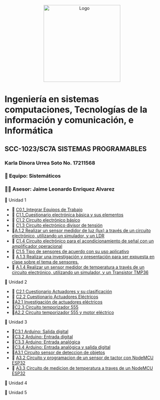 
<p align="center">
    <img alt="Logo" src="https://www.tijuana.tecnm.mx/wp-content/themes/tecnm/images/logo_TECT.png" width=250 height=250>
</p>

# Ingeniería en sistemas computaciones, Tecnologías de la información y comunicación, e Informática

## SCC-1023/SC7A SISTEMAS PROGRAMABLES
### Karla Dinora Urrea Soto No. 17211568

### :school_satchel: Equipo: Sistemáticos
### 👨‍🏫 Asesor: Jaime Leonardo Enriquez Alvarez

:book: Unidad 1

- :page_with_curl: [C0.1_Integrar Equipos de Trabajo](Trabajos/C0.1_Integrar-equipos-de-trabajo_KarlaUrrea.md)
- :page_with_curl: [C1.1_Cuestionario electrónica básica y sus elementos](Trabajos/C1.1_ElectronicaBasica_y_elementos_KarlaUrrea.md)
- :page_with_curl: [C1.2 Circuito electrónico básico](Trabajos/C1.2_Circuito_electronico_basico_KarlaUrrea.md)
- :page_with_curl: [C1.3 Circuito electrónico divisor de tensión](Trabajos/C1.3_Circuito_electronico_divisor_de_voltaje_KarlaUrrea.md)
- :school_satchel:[A.1.2 Realizar un sensor medidor de luz (lux) a través de un circuito electrónico, utilizando un simulador, y un LDR](https://github.com/Karldin11/SistemasProgramables/blob/main/Trabajos/A1.2_KarlaUrrea_Sistematicos.md)
- :page_with_curl: [C1.4 Circuito electrónico para el acondicionamiento de señal con un amplificador operacional](https://github.com/Karldin11/SistemasProgramables/blob/main/Trabajos/C1.4_Acondicionador_de_senal_AmOP_KarlaUrrea.md)
- :page_with_curl: [C1.5 Tipo de sensores de acuerdo con su uso aplicativo](https://github.com/Karldin11/SistemasProgramables/blob/main/Trabajos/C1.5_Tipos_de_sensores_Karla_Urrea.md)
- :school_satchel: [A.1.3  Realizar una investigación y presentación para ser expuesta en clase sobre el tema de sensores.](https://github.com/ShaaronPR/Sistemas-Programables/blob/main/A1.3_NombreApellido_Sistematicos.md)
- :school_satchel: [A.1.4 Realizar un sensor medidor de temperatura a través de un circuito electrónico, utilizando un simulador, y un Transistor TMP36](https://github.com/ShaaronPR/Sistemas-Programables/blob/main/A1.4_NombreApellido_Sistematicos.md)

:book: Unidad 2

- :page_with_curl: [C2.1 Cuestionario Actuadores y su clasificación](Trabajos/C2.1_Actuadores_Neumaticos_e_hidraulicos-Karla_Urrea.md)
- :page_with_curl: [C2.2 Cuestionario Actuadores Eléctricos](Trabajos/C2.2_CuestionarioActuadoresElectricos_KarlaUrrea.md)
- :school_satchel:[A2.1 Investigación de actuadores eléctricos](https://github.com/ShaaronPR/Sistemas-Programables/blob/main/A2.1_NombreApellido_Sistematicos.md)
- 📃[C2.3 Circuito temporizador 555](Trabajos/C2.3_CircuitoTemporizador555_KarlaUrrea.md)
- 🎒[A2.2 Circuito temporizador 555 y motor eléctrico](https://github.com/ShaaronPR/Sistemas-Programables/blob/main/A2.2_NombreApellido_Sistematicos.md)

:book: Unidad 3

- 📃[C3.1 Arduino: Salida digital](https://github.com/Karldin11/SistemasProgramables/blob/main/Trabajos/C3.1_ArduinoUnoSalidaDigital_KarlaUrrea.md)
- 📃[C3.2 Arduino: Entrada digital](https://github.com/Karldin11/SistemasProgramables/blob/main/Trabajos/C3.2_ArduinoIDE_EntradaDigitalImpresionSerial_KarlaUrrea.md)
- 📃[C3.3 Arduino: Entrada analógica](https://github.com/Karldin11/SistemasProgramables/blob/main/Trabajos/C3.3_ArduinoIDE_EntradaAnalogaFuncionSerial_KarlaUrrea.md)
- 📃[C3.4 Arduino: Entrada analógica y salida digital](Trabajos/C3.4_ArduinoIDE_EntradaSalidaSensorFuncionSerial_KarlaUrrea.md)
- 🎒[A3.1 Circuito sensor de deteccion de objetos](https://github.com/ShaaronPR/Sistemas-Programables/blob/main/A3.1_Circuito_sensor_de_deteccion_de_objetos-NombreApellido.md)
- 🎒 [A3.2 Circuito y programacion de un sensor de tactor con NodeMCU ESP32](https://github.com/ShaaronPR/Sistemas-Programables/blob/main/A3.2_Circuito_y_programacion_de_un_sensor_de_tactor_con_NodeMCU_ESP32-NombreApellido.md)
- 🎒 [A3.3 Circuito de medicion de temperatura a traves de un NodeMCU ESP32](https://github.com/ShaaronPR/Sistemas-Programables/blob/main/A3.3_Circuito_de_medicion_temperatura_a_traves_de_un_NodeMCU_ESP32-NombreApellido.md.md)
> 

:book: Unidad 4


:book: Unidad 5

